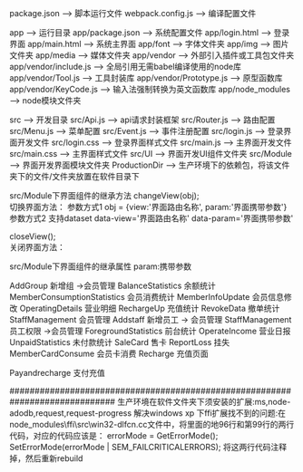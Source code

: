 package.json             -->    脚本运行文件
webpack.config.js        -->    编译配置文件

app                      -->    运行目录
app/package.json         -->    系统配置文件
app/login.html           -->    登录界面
app/main.html            -->    系统主界面
app/font                 -->    字体文件夹
app/img                  -->    图片文件夹
app/media                -->    媒体文件夹
app/vendor               -->    外部引入插件或工具包文件夹
app/vendor/include.js    -->    全局引用无需babel编译使用的node库
app/vendor/Tool.js       -->    工具封装库
app/vendor/Prototype.js  -->    原型函数库
app/vendor/KeyCode.js    -->    输入法强制转换为英文函数库
app/node_modules         -->    node模块文件夹

src                      -->    开发目录
src/Api.js               -->    api请求封装框架
src/Router.js            -->    路由配置
src/Menu.js              -->    菜单配置
src/Event.js             -->    事件注册配置
src/login.js             -->    登录界面开发文件
src/login.css            -->    登录界面样式文件
src/main.js              -->    主界面开发文件
src/main.css             -->    主界面样式文件
src/UI                   -->    界面开发UI组件文件夹
src/Module               -->    界面开发界面模块文件夹
ProductionDir            -->    生产环境下的依赖包，将该文件夹下的文件/文件夹放置在软件目录下




src/Module下界面组件的继承方法
changeView(obj);    
    切换界面方法：
        参数方式1
            obj = {view:'界面路由名称', param:'界面携带参数'}
        参数方式2
            支持dataset
            data-view='界面路由名称' data-param='界面携带参数'

closeView();    
    关闭界面方法：


src/Module下界面组件的继承属性
param:携带参数


AddGroup   新增组 ->会员管理
BalanceStatistics   余额统计
MemberConsumptionStatistics  会员消费统计
MemberInfoUpdate    会员信息修改
OperatingDetails  营业明细
RechargeUp    充值统计
RevokeData   撤单统计
StaffManagement 会员管理
Addstaff  新增员工 -> 会员管理
StaffManagement 员工权限 ->会员管理
ForegroundStatistics   前台统计
OperateIncome   营业日报
UnpaidStatistics  未付款统计
SaleCard   售卡
ReportLoss  挂失
MemberCardConsume 会员卡消费
Recharge   充值页面

Payandrecharge 支付充值

#############################################################################
生产环境在软件文件夹下须安装的扩展:ms,node-adodb,request,request-progress
解决windows xp 下ffi扩展找不到的问题:在node_modules\ffi\src\win32-dlfcn.cc文件中，将里面的地96行和第99行的两行代码，对应的代码应该是：
    errorMode = GetErrorMode();  
    SetErrorMode(errorMode | SEM_FAILCRITICALERRORS);
将这两行代码注释掉，然后重新rebuild